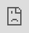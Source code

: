 ```yaml
---
title: "Can I Eat Tuna Fish After Wisdom Teeth Extraction?"
description: ""
date: 2023-02-28
categories: 
tags: 
thumbnail: https://tse1.mm.bing.net/th?q=Can%20I%20Eat%20Tuna%20Fish%20After%20Wisdom%20Teeth%20Extraction%3F&w=800&h=500&c=1&rs=1
author: "Osgood"
showToc: true
TocOpen: true
draft: false
hidemeta: false
comments: false
disableHLJS: true # to disable highlightjs
disableShare: false
disableHLJS: false
hideSummary: false
searchHidden: true
ShowReadingTime: true
ShowBreadCrumbs: true
ShowPostNavLinks: true
ShowWordCount: true
ShowRssButtonInSectionTermList: true
UseHugoToc: false
ShowShareButtons: true
---
```


<center>
	<img src="https://tse1.mm.bing.net/th?q=Can%20I%20Eat%20Tuna%20Fish%20After%20Wisdom%20Teeth%20Extraction%3F&w=800&h=500&c=1&rs=1" alt="Can I Eat Tuna Fish After Wisdom Teeth Extraction?" width="800" height="500" style="display: block; width: 100%; height: auto">
</center>

<p>Wisdom teeth extraction is a common dental procedure that involves the removal of the third molars, also known as wisdom teeth. The wisdom teeth are the last set of teeth to develop in the mouth and are usually removed due to overcrowding or misalignment. After a wisdom teeth extraction, it is important to follow the instructions given by your dental professional to ensure a speedy and proper recovery. One important question that many patients have is whether they can eat tuna fish after wisdom teeth extraction.</p>

<h2>What Is Tuna Fish?</h2>

<p>Tuna is a type of saltwater fish that is found in the ocean and other bodies of water all around the world. It is one of the most popular and widely consumed types of fish due to its versatility and delicious taste. Tuna is an excellent source of protein and is rich in Omega-3 fatty acids. It is also low in calories, fat, and carbohydrates, making it an ideal food for those looking to maintain a healthy diet.</p>

<h2>Can I Eat Tuna Fish After Wisdom Teeth Extraction?</h2>

<p>The answer to this question is yes, it is safe to eat tuna fish after wisdom teeth extraction. It is important to follow your dental professional’s instructions regarding the healing process, including their dietary recommendations. In general, it is best to avoid hard, crunchy, or chewy foods right after the procedure, as these can irritate the area and may slow down the healing process. However, soft-textured foods that are easy to chew, such as tuna fish, are usually safe to eat after the procedure.</p>

<h2>Benefits Of Eating Tuna Fish After Wisdom Teeth Extraction</h2>

<p>Eating tuna fish after wisdom teeth extraction can provide a number of benefits. First, it is an excellent source of protein, which is essential for the healing process. Additionally, tuna is rich in Omega-3 fatty acids, which can help reduce inflammation and improve the healing process. Furthermore, tuna is low in calories and fat, making it an ideal food for those looking to maintain a healthy diet.</p>

<h2>Tips For Eating Tuna Fish After Wisdom Teeth Extraction</h2>

<p>When eating tuna fish after wisdom teeth extraction, it is important to follow these tips:</p>

<ul>
  <li>Choose canned tuna over fresh tuna, as this is softer and easier to chew.</li>
  <li>Avoid adding any crunchy or chewy ingredients, such as nuts or seeds.</li>
  <li>Mix the tuna with other soft-textured ingredients, such as mashed potatoes or boiled eggs.</li>
  <li>Add a flavorful sauce or dressing to make the tuna more palatable.</li>
  <li>Avoid eating too much tuna in one sitting, as this can cause discomfort.</li>
</ul>

<h2>Conclusion</h2>

<p>In conclusion, it is safe to eat tuna fish after wisdom teeth extraction. It is important to follow your dental professional’s instructions regarding the healing process, including their dietary recommendations. Tuna is an excellent source of protein and is rich in Omega-3 fatty acids, making it an ideal food for those looking to maintain a healthy diet. When eating tuna fish after wisdom teeth extraction, it is important to follow these tips: choose canned tuna, avoid adding any crunchy or chewy ingredients, mix the tuna with other soft-textured ingredients, add a flavorful sauce or dressing, and avoid eating too much tuna in one sitting.</p>

<h2>Frequently Asked Questions</h2>

<h3>Q1: What is tuna fish?</h3>
<p>A1: Tuna is a type of saltwater fish that is found in the ocean and other bodies of water all around the world. It is one of the most popular and widely consumed types of fish due to its versatility and delicious taste.</p>

<h3>Q2: Is it safe to eat tuna fish after wisdom teeth extraction?</h3>
<p>A2: Yes, it is safe to eat tuna fish after wisdom teeth extraction. It is important to follow your dental professional’s instructions regarding the healing process, including their dietary recommendations.</p>

<h3>Q3: What are the benefits of eating tuna fish after wisdom teeth extraction?</h3>
<p>A3: Eating tuna fish after wisdom teeth extraction can provide a number of benefits. First, it is an excellent source of protein, which is essential for the healing process. Additionally, tuna is rich in Omega-3 fatty acids, which can help reduce inflammation and improve the healing process. Furthermore, tuna is low in calories and fat, making it an ideal food for those looking to maintain a healthy diet.</p>

<h3>Q4: What tips should I follow when eating tuna fish after wisdom teeth extraction?</h3>
<p>A4: When eating tuna fish after wisdom teeth extraction, it is important to follow these tips: choose canned tuna, avoid adding any crunchy or chewy ingredients, mix the tuna with other soft-textured ingredients, add a flavorful sauce or dressing, and avoid eating too much tuna in one sitting.</p>

<h3>Q5: Is tuna an excellent source of protein?</h3>
<p>A5: Yes, tuna is an excellent source of protein and is rich in Omega-3 fatty acids. It is also low in calories, fat, and carbohydrates, making it an ideal food for those looking to maintain a healthy diet.</p>

<h3>Q6: Is it necessary to follow the instructions given by the dental professional after wisdom teeth extraction?</h3>
<p>A6: Yes, it is important to follow the instructions given by your dental professional to ensure a speedy and proper recovery. This includes their dietary recommendations, such as avoiding hard, crunchy, or chewy foods.</p>

<h3>Q7: What types of ingredients should be avoided when eating tuna fish after wisdom teeth extraction?</h3>
<p>A7: When eating tuna fish after wisdom teeth extraction, it is important to avoid adding any crunchy or chewy ingredients, such as nuts or seeds.</p>

<h3>Q8: Is it okay to mix the tuna with other soft-textured ingredients?</h3>
<p>A8: Yes, it is okay to mix the tuna with other soft-textured ingredients, such as mashed potatoes or boiled eggs.</p>

<h3>Q9: Is tuna rich in Omega-3 fatty acids?</h3>
<p>A9: Yes, tuna is rich in Omega-3 fatty acids, which can help reduce inflammation and improve the healing process.</p>

<h3>Q10: Is it important to add a flavorful sauce or dressing to make the tuna more palatable?</h3>
<p>A10: Yes, it is important to add a flavorful sauce or dressing to make the tuna more palatable.</p>

<h3>Q11: Is it okay to eat too much tuna in one sitting after wisdom teeth extraction?</h3>
<p>A11: No, it is important to avoid eating too much tuna in one sitting, as this can cause discomfort.</p>

<h3>Q12: Is canned tuna better than fresh tuna when eating after wisdom teeth extraction?</h3>
<p>A12: Yes, it is best to choose canned tuna over fresh tuna, as this is softer and easier to chew.</p>

<h3>Q13: Is tuna low in calories and fat?</h3>
<p>A13: Yes, tuna is low in calories and fat, making it an ideal food for those looking to maintain a healthy diet.</p>

<h3>Q14: Are there any risks associated with eating tuna fish after wisdom teeth extraction?</h3>
<p>A14: In general, there are no risks associated with eating tuna fish after wisdom teeth extraction. It is important to follow your dental professional’s instructions regarding the healing process, including their dietary recommendations.</p>

<h3>Q15: What type of Omega-3 fatty acids does tuna contain?</h3>
<p>A15: Tuna is rich in eicosapentaenoic acid (EPA) and docosahexaenoic acid (DHA), which are two of the most beneficial types of Omega-3 fatty acids.</p>

<h3>Q16: Is it important to mix the tuna with other soft-textured ingredients?</h3>
<p>A16: Yes, it is important to mix the tuna with other soft-textured ingredients, such as mashed potatoes or boiled eggs, to make it easier to chew.</p>

<h3>Q17: Can eating tuna fish after wisdom teeth extraction improve the healing process?</h3>
<p>A17: Yes, eating tuna fish after wisdom teeth extraction can improve the healing process due to its protein content and Omega-3 fatty acids.</p>

<h3>Q18: Is tuna an ideal food for those looking to maintain a healthy diet?</h3

<div style="position: relative; padding-bottom: 56.25%; overflow: hidden"><iframe src="https://www.youtube.com/embed/vuGmzUDG97E" frameborder="0" allow="accelerometer; autoplay; clipboard-write; encrypted-media; gyroscope; picture-in-picture; web-share" allowfullscreen style="position: absolute; top: 0; left: 0; width: 100%; height: 100%;"></iframe>
</div>